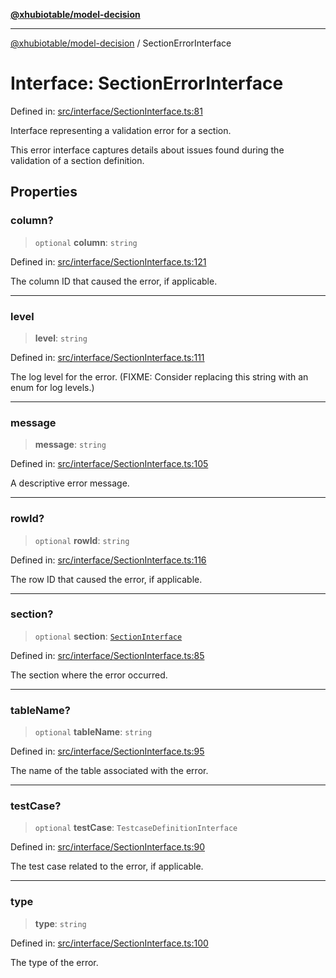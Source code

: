 [**@xhubiotable/model-decision**](../README.md)

***

[@xhubiotable/model-decision](../globals.md) / SectionErrorInterface

# Interface: SectionErrorInterface

Defined in: [src/interface/SectionInterface.ts:81](https://github.com/xhubioTable/model-decision/blob/bb86cb17a9e3e1e8be81aea7d412ff6f096a060e/src/interface/SectionInterface.ts#L81)

Interface representing a validation error for a section.

This error interface captures details about issues found during the validation of a section definition.

## Properties

### column?

> `optional` **column**: `string`

Defined in: [src/interface/SectionInterface.ts:121](https://github.com/xhubioTable/model-decision/blob/bb86cb17a9e3e1e8be81aea7d412ff6f096a060e/src/interface/SectionInterface.ts#L121)

The column ID that caused the error, if applicable.

***

### level

> **level**: `string`

Defined in: [src/interface/SectionInterface.ts:111](https://github.com/xhubioTable/model-decision/blob/bb86cb17a9e3e1e8be81aea7d412ff6f096a060e/src/interface/SectionInterface.ts#L111)

The log level for the error.
(FIXME: Consider replacing this string with an enum for log levels.)

***

### message

> **message**: `string`

Defined in: [src/interface/SectionInterface.ts:105](https://github.com/xhubioTable/model-decision/blob/bb86cb17a9e3e1e8be81aea7d412ff6f096a060e/src/interface/SectionInterface.ts#L105)

A descriptive error message.

***

### rowId?

> `optional` **rowId**: `string`

Defined in: [src/interface/SectionInterface.ts:116](https://github.com/xhubioTable/model-decision/blob/bb86cb17a9e3e1e8be81aea7d412ff6f096a060e/src/interface/SectionInterface.ts#L116)

The row ID that caused the error, if applicable.

***

### section?

> `optional` **section**: [`SectionInterface`](SectionInterface.md)

Defined in: [src/interface/SectionInterface.ts:85](https://github.com/xhubioTable/model-decision/blob/bb86cb17a9e3e1e8be81aea7d412ff6f096a060e/src/interface/SectionInterface.ts#L85)

The section where the error occurred.

***

### tableName?

> `optional` **tableName**: `string`

Defined in: [src/interface/SectionInterface.ts:95](https://github.com/xhubioTable/model-decision/blob/bb86cb17a9e3e1e8be81aea7d412ff6f096a060e/src/interface/SectionInterface.ts#L95)

The name of the table associated with the error.

***

### testCase?

> `optional` **testCase**: `TestcaseDefinitionInterface`

Defined in: [src/interface/SectionInterface.ts:90](https://github.com/xhubioTable/model-decision/blob/bb86cb17a9e3e1e8be81aea7d412ff6f096a060e/src/interface/SectionInterface.ts#L90)

The test case related to the error, if applicable.

***

### type

> **type**: `string`

Defined in: [src/interface/SectionInterface.ts:100](https://github.com/xhubioTable/model-decision/blob/bb86cb17a9e3e1e8be81aea7d412ff6f096a060e/src/interface/SectionInterface.ts#L100)

The type of the error.

